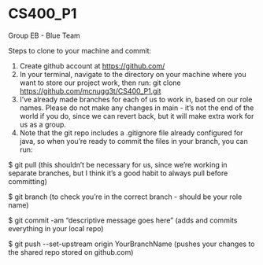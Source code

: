 # CS400_P1
Group EB - Blue Team

Steps to clone to your machine and commit:

1. Create github account at https://github.com/ 
2. In your terminal, navigate to the directory on your machine where you want to store our project work, then run: git clone https://github.com/mcnugg3t/CS400_P1.git
3. I’ve already made branches for each of us to work in, based on our role names. Please do not make any changes in main - it’s not the end of the world if you do, since we can revert back, but it will make extra work for us as a group.
4. Note that the git repo includes a .gitignore file already configured for java, so when you’re ready to commit the files in your branch, you can run:
 
  $ git pull (this shouldn’t be necessary for us, since we’re working in separate branches, but I think it’s a good habit to always pull before committing)

  $ git branch (to check you’re in the correct branch - should be your role name)
  
  $ git commit -am “descriptive message goes here” (adds and commits everything in your local repo)
  
  $ git push --set-upstream origin YourBranchName (pushes your changes to the shared repo stored on github.com)
